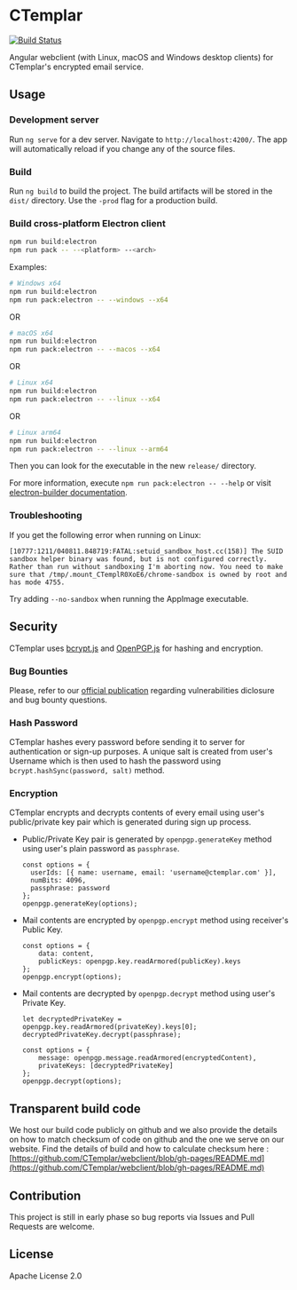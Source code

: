 # CTemplar

[![Build Status](https://travis-ci.org/CTemplar/webclient.svg?branch=master)](https://travis-ci.org/CTemplar/webclient)

Angular webclient (with Linux, macOS and Windows desktop clients) for CTemplar's encrypted email service.

## Usage

### Development server

Run `ng serve` for a dev server. Navigate to `http://localhost:4200/`. The app will automatically reload if you change any of the source files.

### Build

Run `ng build` to build the project. The build artifacts will be stored in the `dist/` directory. Use the `-prod` flag for a production build.

### Build cross-platform Electron client

```bash
npm run build:electron
npm run pack -- --<platform> --<arch>
```

Examples:

```bash
# Windows x64
npm run build:electron
npm run pack:electron -- --windows --x64
```

OR

```bash
# macOS x64
npm run build:electron
npm run pack:electron -- --macos --x64
```

OR

```bash
# Linux x64
npm run build:electron
npm run pack:electron -- --linux --x64
```

OR

```bash
# Linux arm64
npm run build:electron
npm run pack:electron -- --linux --arm64
```

Then you can look for the executable in the new `release/` directory.

For more information, execute `npm run pack:electron -- --help` or visit [electron-builder documentation](https://github.com/electron-userland/electron-builder).

### Troubleshooting

If you get the following error when running on Linux:

`[10777:1211/040811.848719:FATAL:setuid_sandbox_host.cc(158)] The SUID sandbox helper binary was found, but is not configured correctly. Rather than run without sandboxing I'm aborting now. You need to make sure that /tmp/.mount_CTemplR0XoE6/chrome-sandbox is owned by root and has mode 4755.`

Try adding `--no-sandbox` when running the AppImage executable.

## Security

CTemplar uses [bcrypt.js](https://github.com/dcodeIO/bcrypt.js) and [OpenPGP.js](https://github.com/openpgpjs/openpgpjs) for hashing and encryption.

### Bug Bounties

Please, refer to our [official publication](https://ctemplar.com/security) regarding vulnerabilities diclosure and bug bounty questions.

### Hash Password

CTemplar hashes every password before sending it to server for authentication or sign-up purposes.
A unique salt is created from user's Username which is then used to hash the password using `bcrypt.hashSync(password, salt)` method.

### Encryption

CTemplar encrypts and decrypts contents of every email using user's public/private key pair which is generated during sign up process.

- Public/Private Key pair is generated by `openpgp.generateKey` method using user's plain password as `passphrase`.
  ```
  const options = {
    userIds: [{ name: username, email: 'username@ctemplar.com' }],
    numBits: 4096,
    passphrase: password
  };
  openpgp.generateKey(options);
  ```
- Mail contents are encrypted by `openpgp.encrypt` method using receiver's Public Key.
  ```
  const options = {
      data: content,
      publicKeys: openpgp.key.readArmored(publicKey).keys
  };
  openpgp.encrypt(options);
  ```
- Mail contents are decrypted by `openpgp.decrypt` method using user's Private Key.

  ```
  let decryptedPrivateKey = openpgp.key.readArmored(privateKey).keys[0];
  decryptedPrivateKey.decrypt(passphrase);

  const options = {
      message: openpgp.message.readArmored(encryptedContent),
      privateKeys: [decryptedPrivateKey]
  };
  openpgp.decrypt(options);
  ```

## Transparent build code

We host our build code publicly on github and we also provide the details on how to match checksum of code on github and the one we serve
on our website. Find the details of build and how to calculate checksum here : [https://github.com/CTemplar/webclient/blob/gh-pages/README.md](https://github.com/CTemplar/webclient/blob/gh-pages/README.md)

## Contribution

This project is still in early phase so bug reports via Issues and Pull Requests are welcome.

## License

Apache License 2.0
